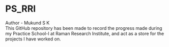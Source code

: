 # PS_RRI
Author - Mukund S K
<br>
This GitHub repository has been made to record the progress made during my Practice School-I at Raman Research Institute, and act as a store for the projects I have worked on.
<br>
